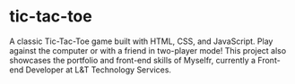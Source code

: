 # tic-tac-toe
A classic Tic-Tac-Toe game built with HTML, CSS, and JavaScript. Play against the computer or with a friend in two-player mode! This project also showcases the portfolio and front-end skills of Myselfr, currently a Front-end Developer at L&amp;T Technology Services.
